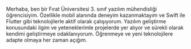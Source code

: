 Merhaba, ben bir Fırat Üniversitesi 3. sınıf yazılım mühendisliği öğrencisiyim. Özellikle mobil alanında deneyim kazanmaktayım ve Swift ile Flutter gibi teknolojilerle aktif olarak çalışıyorum. Yazılım geliştirme konusundaki ilgim ve yeteneklerimle projelerde yer alıyor ve sürekli olarak kendimi geliştirmeye odaklanıyorum. Öğrenmeye ve yeni teknolojilere adapte olmaya her zaman açığım.




